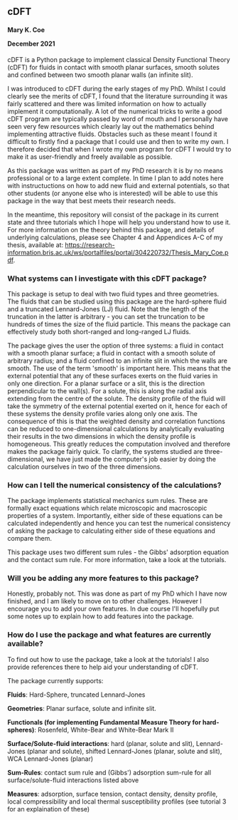 <h2>cDFT</h2>
<h4>Mary K. Coe

December 2021</h4>

cDFT is a Python package to implement classical Density Functional Theory (cDFT) for fluids 
in contact with smooth planar surfaces, smooth solutes and confined between two smooth planar
walls (an infinite slit).

I was introduced to cDFT during the early stages of my PhD. Whilst I could clearly see the 
merits of cDFT, I found that the literature surrounding it was fairly scattered and there
was limited information on how to actually implement it computationally. A lot of the numerical
tricks to write a good cDFT program are typically passed by word of mouth and I personally
have seen very few resources which clearly lay out the mathematics behind implementing 
attractive fluids. Obstacles such as these meant I found it difficult to firstly find a package
that I could use and then to write my own. I therefore decided that when I wrote my own program 
for cDFT I would try to make it as user-friendly and freely available as possible. 

As this package was written as part of my PhD research it is by no means professional or
to a large extent complete. In time I plan to add notes here with instructuctions on how to
add new fluid and external potentials, so that other students (or anyone else who is interested)
will be able to use this package in the way that best meets their research needs. 

In the meantime, this repository will consist of the package in its current state and three
tutorials which I hope will help you understand how to use it. For more information on the theory
behind this package, and details of underlying calculations, please see Chapter 4 and Appendices
A-C of my thesis, available at: https://research-information.bris.ac.uk/ws/portalfiles/portal/304220732/Thesis_Mary_Coe.pdf.


<h3>What systems can I investigate with this cDFT package?</h3>

This package is setup to deal with two fluid types and three geometries. The fluids that can be
studied using this package are the hard-sphere fluid and a truncated Lennard-Jones (LJ) fluid. Note
that the length of the truncation in the latter is arbitrary - you can set the truncation to be
hundreds of times the size of the fluid particle. This means the package can effectively study both
short-ranged and long-ranged LJ fluids.

The package gives the user the option of three systems: a fluid in contact with a smooth planar 
surface; a fluid in contact with a smooth solute of arbitrary radius; and a fluid confined to
an infinite slit in which the walls are smooth. The use of the term 'smooth' is important here.
This means that the external potential that any of these surfaces exerts on the fluid varies in
only one direction. For a planar surface or a slit, this is the direction perpendicular to the
wall(s). For a solute, this is along the radial axis extending from the centre of the solute.
The density profile of the fluid will take the symmetry of the external potential exerted on it,
hence for each of these systems the density profile varies along only one axis. The consequence
of this is that the weighted density and correlation functions can be reduced to one-dimensional
calculations by analytically evaluating their results in the two dimensions in which the density
profile is homogeneous. This greatly reduces the computation involved and therefore makes the
package fairly quick. To clarify, the systems studied are three-dimensional, we have just made the
computer's job easier by doing the calculation ourselves in two of the three dimensions.

<h3>How can I tell the numerical consistency of the calculations?</h3>

The package implements statistical mechanics sum rules. These are formally exact equations which
relate microscopic and macroscopic properties of a system. Importantly, either side of these 
equations can be calculated independently and hence you can test the numerical consistency of 
asking the package to calculating either side of these equations and compare them.

This package uses two different sum rules - the Gibbs' adsorption equation and the contact sum 
rule. For more information, take a look at the tutorials.


<h3>Will you be adding any more features to this package?</h3>

Honestly, probably not. This was done as part of my PhD which I have now finished, and I am likely
to move on to other challenges. However I encourage you to add your own features. In due course
I'll hopefully put some notes up to explain how to add features into the package.


<h3>How do I use the package and what features are currently available?</h3>

To find out how to use the package, take a look at the tutorials! I also provide references there
to help aid your understanding of cDFT.

The package currently supports:

<b>Fluids</b>: Hard-Sphere, truncated Lennard-Jones

<b>Geometries</b>: Planar surface, solute and infinite slit.

<b>Functionals (for implementing Fundamental Measure Theory for hard-spheres)</b>: Rosenfeld, White-Bear
  and White-Bear Mark II
  
<b>Surface/Solute-fluid interactions</b>: hard (planar, solute and slit), Lennard-Jones (planar and solute), 
  shifted Lennard-Jones (planar, solute and slit), WCA Lennard-Jones (planar)
  
<b>Sum-Rules</b>: contact sum rule and (Gibbs') adsorption sum-rule for all surface/solute-fluid interactions
  listed above
  
<b>Measures</b>: adsorption, surface tension, contact density, density profile, local compressibility and
  local thermal susceptibility profiles (see tutorial 3 for an explaination of these)
 
  






